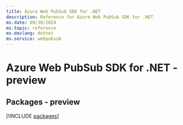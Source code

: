 ```yaml
---
title: Azure Web PubSub SDK for .NET
description: Reference for Azure Web PubSub SDK for .NET
ms.date: 09/30/2024
ms.topic: reference
ms.devlang: dotnet
ms.service: webpubsub
---
```

# Azure Web PubSub SDK for .NET - preview
## Packages - preview
[!INCLUDE [packages](web-pubsub-index.md)]